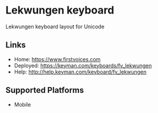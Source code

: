 Lekwungen keyboard
======================

Lekwungen keyboard layout for Unicode

Links
-----

 * Home:     <https://www.firstvoices.com>
 * Deployed: <https://keyman.com/keyboards/fv_lekwungen>
 * Help:     <http://help.keyman.com/keyboard/fv_lekwungen>
 
Supported Platforms
-------------------

 * Mobile
